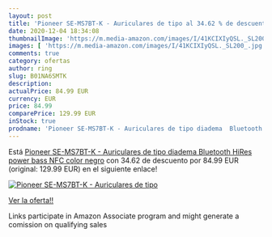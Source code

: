 ```yaml
---
layout: post
title: 'Pioneer SE-MS7BT-K - Auriculares de tipo al 34.62 % de descuento'
date: 2020-12-04 18:34:08
thumbnailImage: 'https://m.media-amazon.com/images/I/41KCIXIyQSL._SL200_.jpg'
images: [ 'https://m.media-amazon.com/images/I/41KCIXIyQSL._SL200_.jpg' ]
comments: true
category: ofertas
author: ring
slug: B01NA6SMTK
description:
actualPrice: 84.99 EUR
currency: EUR
price: 84.99
comparePrice: 129.99 EUR
inStock: true
prodname: 'Pioneer SE-MS7BT-K - Auriculares de tipo diadema  Bluetooth  HiRes  power bass  NFC   color negro'
---
```


Está [Pioneer SE-MS7BT-K - Auriculares de tipo diadema  Bluetooth  HiRes  power bass  NFC   color negro](https://www.amazon.es/dp/B01NA6SMTK/?tag=tolees-21) con 34.62 de descuento por 84.99 EUR (original: 129.99 EUR) en el siguiente enlace!

[![Pioneer SE-MS7BT-K - Auriculares de tipo](https://m.media-amazon.com/images/I/41KCIXIyQSL._SL200_.jpg)](https://www.amazon.es/dp/B01NA6SMTK/?tag=tolees-21)

[Ver la oferta!!](https://www.amazon.es/dp/B01NA6SMTK/?tag=tolees-21)

Links participate in Amazon Associate program and might generate a comission on qualifying sales


